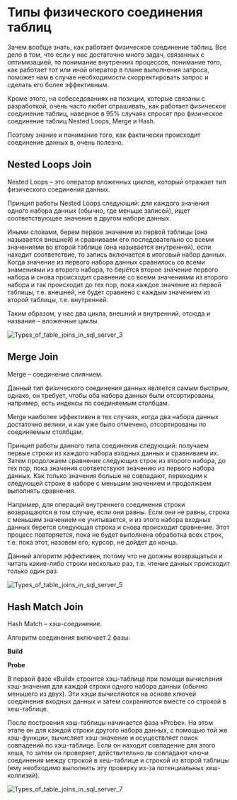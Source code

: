 # **Типы физического соединения таблиц**

Зачем вообще знать, как работает физическое соединение таблиц. Все дело в том, что если у нас достаточно много задач, связанных с оптимизацией, то понимание внутренних процессов, понимание того, как работает тот или иной оператор в плане выполнения запроса, поможет нам в случае необходимости скорректировать запрос и сделать его более эффективным.

Кроме этого, на собеседованиях на позиции, которые связаны с разработкой, очень часто любят спрашивать, как работает физическое соединение таблиц, наверное в 95% случаях спросят про физическое соединение таблиц Nested Loops, Merge и Hash.

Поэтому знание и понимание того, как фактически происходит соединение данных в, очень полезно.


## **Nested Loops Join**

Nested Loops – это оператор вложенных циклов, который отражает тип физического соединения данных.

Принцип работы Nested Loops следующий: для каждого значения одного набора данных (обычно, где меньше записей), ищет соответствующее значение в другом наборе данных.

Иными словами, берем первое значение из первой таблицы (она называется внешней) и сравниваем его последовательно со всеми значениями во второй таблице (она называется внутренней), если находит соответствие, то запись включается в итоговый набор данных. Когда значение из первого набора данных сравнилось со всеми знамениями из второго набора, то берётся второе значение первого набора и снова происходит сравнение со всеми значениями из второго набора и так происходит до тех пор, пока каждое значение из первой таблицы, т.е. внешней, не будет сравнено с каждым значением из второй таблицы, т.е. внутренней.

Таким образом, у нас два цикла, внешний и внутренний, отсюда и название – вложенные циклы.

![Types_of_table_joins_in_sql_server_3](https://github.com/user-attachments/assets/6bb0bbc6-a5e2-40c3-ab5b-93ac8d1fbbc1)

## **Merge Join**

Merge – соединение слиянием.

Данный тип физического соединения данных является самым быстрым, однако, он требует, чтобы оба набора данных были отсортированы, например, есть индексы по соединяемым столбцам.

Merge наиболее эффективен в тех случаях, когда два набора данных достаточно велики, и как уже было отмечено, отсортированы по соединяемым столбцам.

Принцип работы данного типа соединения следующий: получаем первые строки из каждого набора входных данных и сравниваем их. Затем продолжаем сравнение следующих строк из второго набора, до тех пор, пока значения соответствуют значению из первого набора данных. Как только значения больше не совпадают, переходим к следующей строке в наборе с меньшим значением и продолжаем выполнять сравнения.

Например, для операций внутреннего соединения строки возвращаются в том случае, если они равны. Если они не равны, строка с меньшим значением не учитывается, и из этого набора входных данных берется следующая строка и снова происходит сравнение. Этот процесс повторяется, пока не будет выполнена обработка всех строк, т.е. пока этот, назовем его, курсор, не дойдет до конца.

Данный алгоритм эффективен, потому что не должны возвращаться и читать какие-либо строки несколько раз, т.е. чтение данных происходит только один раз.

![Types_of_table_joins_in_sql_server_5](https://github.com/user-attachments/assets/3ab39eec-bd7d-40e5-ae66-710cac29a5e7)


## **Hash Match Join**

Hash Match – хэш-соединение.

Алгоритм соединения включает 2 фазы:

**Build**

**Probe**

В первой фазе «Build» строится хэш-таблица при помощи вычисления хэш-значения для каждой строки одного набора данных (обычно меньшего из двух). Эти хэши вычисляются на основе ключей соединения входных данных и затем сохраняются вместе со строкой в ​​хеш-таблице.

После построения хэш-таблицы начинается фаза «Probe». На этом этапе он для каждой строки другого набора данных, с помощью той же хэш-функции, вычисляет хэш-значение и осуществляет поиск совпадений по хэш-таблице. Если он находит совпадение для этого хеша, то затем он проверяет, действительно ли совпадают ключи соединения между строкой в хеш-таблице и строкой из второй таблицы (ему необходимо выполнить эту проверку из-за потенциальных хеш-коллизий).

![Types_of_table_joins_in_sql_server_7](https://github.com/user-attachments/assets/6f48c4d8-7e89-4048-8bfc-1fd9b3e43c2d)

